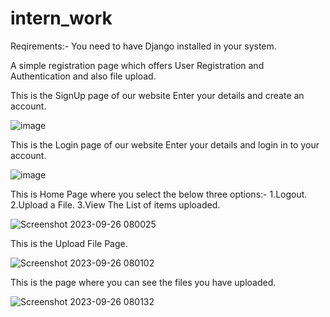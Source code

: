# intern_work
Reqirements:-
You need to have Django installed in your system.

A simple registration page which offers User Registration and Authentication and also file upload.

This is the SignUp page of our website Enter your details and create an account.

![image](https://github.com/chinnu5419/intern_work/assets/110918396/3fb4c825-1341-4d2e-b5b6-5bd4aacf1c43)


This is the Login page of our website Enter your details and login in to your account.

![image](https://github.com/chinnu5419/intern_work/assets/110918396/092ec53d-c549-46f9-8183-c72b64aca6bc)


This is Home Page where you select the below three options:-
1.Logout.
2.Upload a File.
3.View The List of items uploaded.

![Screenshot 2023-09-26 080025](https://github.com/chinnu5419/intern_work/assets/110918396/f269ae0e-960e-42ae-9d9c-df243883e5c0)

This is the Upload File Page.

![Screenshot 2023-09-26 080102](https://github.com/chinnu5419/intern_work/assets/110918396/611e317c-ac33-4902-adf2-862ad409d7c4)


This is the page where you can see the files you have uploaded. 

![Screenshot 2023-09-26 080132](https://github.com/chinnu5419/intern_work/assets/110918396/6efab3c8-a993-4d5b-b50a-2037ed805d54)
